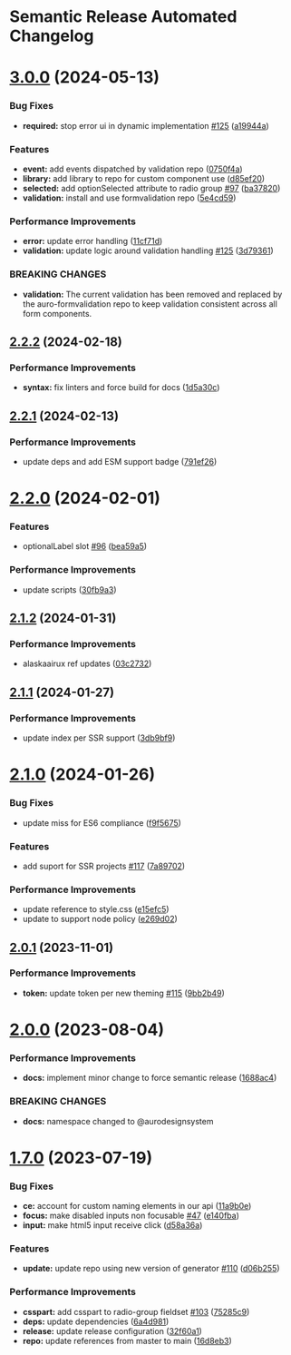# Semantic Release Automated Changelog

# [3.0.0](https://github.com/AlaskaAirlines/auro-radio/compare/v2.2.2...v3.0.0) (2024-05-13)


### Bug Fixes

* **required:** stop error ui in dynamic implementation [#125](https://github.com/AlaskaAirlines/auro-radio/issues/125) ([a19944a](https://github.com/AlaskaAirlines/auro-radio/commit/a19944a0bc4f1121a294af5aa10974e5d63d6994))


### Features

* **event:** add events dispatched by validation repo ([0750f4a](https://github.com/AlaskaAirlines/auro-radio/commit/0750f4aefb3aab7bb0dac29812578a76524b30e8))
* **library:** add library to repo for custom component use ([d85ef20](https://github.com/AlaskaAirlines/auro-radio/commit/d85ef204a809e1186a4f5e44443f9dd500953df1))
* **selected:** add optionSelected attribute to radio group [#97](https://github.com/AlaskaAirlines/auro-radio/issues/97) ([ba37820](https://github.com/AlaskaAirlines/auro-radio/commit/ba378205a46e2459cb60ab86b5f628a54c076eab))
* **validation:** install and use formvalidation repo ([5e4cd59](https://github.com/AlaskaAirlines/auro-radio/commit/5e4cd59f2c980cd70c83cd388a06810375817e92))


### Performance Improvements

* **error:** update error handling ([11cf71d](https://github.com/AlaskaAirlines/auro-radio/commit/11cf71d49a0e7a1b28538583ea67daaf27c2bfc3))
* **validation:** update logic around validation handling [#125](https://github.com/AlaskaAirlines/auro-radio/issues/125) ([3d79361](https://github.com/AlaskaAirlines/auro-radio/commit/3d793619cd4813623e369f5a37b49124577c87d2))


### BREAKING CHANGES

* **validation:** The current validation has been removed and replaced by the auro-formvalidation repo to keep validation consistent across all form components.

## [2.2.2](https://github.com/AlaskaAirlines/auro-radio/compare/v2.2.1...v2.2.2) (2024-02-18)


### Performance Improvements

* **syntax:** fix linters and force build for docs ([1d5a30c](https://github.com/AlaskaAirlines/auro-radio/commit/1d5a30c07946d61613181a62886e246e4a37a4a6))

## [2.2.1](https://github.com/AlaskaAirlines/auro-radio/compare/v2.2.0...v2.2.1) (2024-02-13)


### Performance Improvements

* update deps and add ESM support badge ([791ef26](https://github.com/AlaskaAirlines/auro-radio/commit/791ef26e9ea115081a4cc4b898dbecee685acb96))

# [2.2.0](https://github.com/AlaskaAirlines/auro-radio/compare/v2.1.2...v2.2.0) (2024-02-01)


### Features

* optionalLabel slot [#96](https://github.com/AlaskaAirlines/auro-radio/issues/96) ([bea59a5](https://github.com/AlaskaAirlines/auro-radio/commit/bea59a51822f003016b30692d4974bd2b5d612b2))


### Performance Improvements

* update scripts ([30fb9a3](https://github.com/AlaskaAirlines/auro-radio/commit/30fb9a3a2fcf3789613d0b85bed9f8a5bdcd1a94))

## [2.1.2](https://github.com/AlaskaAirlines/auro-radio/compare/v2.1.1...v2.1.2) (2024-01-31)


### Performance Improvements

* alaskaairux ref updates ([03c2732](https://github.com/AlaskaAirlines/auro-radio/commit/03c27329e510126c08f106729da9cd3bde2d04ca))

## [2.1.1](https://github.com/AlaskaAirlines/auro-radio/compare/v2.1.0...v2.1.1) (2024-01-27)


### Performance Improvements

* update index per SSR support ([3db9bf9](https://github.com/AlaskaAirlines/auro-radio/commit/3db9bf98f6da8b7019857d7dd23e83a078752784))

# [2.1.0](https://github.com/AlaskaAirlines/auro-radio/compare/v2.0.1...v2.1.0) (2024-01-26)


### Bug Fixes

* update miss for ES6 compliance ([f9f5675](https://github.com/AlaskaAirlines/auro-radio/commit/f9f567594ca99fce9c37f26753402fb55633bccd))


### Features

* add suport for SSR projects [#117](https://github.com/AlaskaAirlines/auro-radio/issues/117) ([7a89702](https://github.com/AlaskaAirlines/auro-radio/commit/7a89702df1c4cec1438d520748ba56651b935b44))


### Performance Improvements

* update reference to style.css ([e15efc5](https://github.com/AlaskaAirlines/auro-radio/commit/e15efc55a53b2afb76cd8e82863b714785b7de55))
* update to support node policy ([e269d02](https://github.com/AlaskaAirlines/auro-radio/commit/e269d02deb542d5eae1b4084c56aee3eb0e2348d))

## [2.0.1](https://github.com/AlaskaAirlines/auro-radio/compare/v2.0.0...v2.0.1) (2023-11-01)


### Performance Improvements

* **token:** update token per new theming [#115](https://github.com/AlaskaAirlines/auro-radio/issues/115) ([9bb2b49](https://github.com/AlaskaAirlines/auro-radio/commit/9bb2b49785ad28a721c399be3a42ebd3a830a36b))

# [2.0.0](https://github.com/AlaskaAirlines/auro-radio/compare/v1.7.0...v2.0.0) (2023-08-04)


### Performance Improvements

* **docs:** implement minor change to force semantic release ([1688ac4](https://github.com/AlaskaAirlines/auro-radio/commit/1688ac40f59ff613076da9419aa994fd16b013dd))


### BREAKING CHANGES

* **docs:** namespace changed to @aurodesignsystem

# [1.7.0](https://github.com/AlaskaAirlines/auro-radio/compare/v1.6.2...v1.7.0) (2023-07-19)


### Bug Fixes

* **ce:** account for custom naming elements in our api ([11a9b0e](https://github.com/AlaskaAirlines/auro-radio/commit/11a9b0e13679eac491fdbf7408e63f4823099661))
* **focus:** make disabled inputs non focusable [#47](https://github.com/AlaskaAirlines/auro-radio/issues/47) ([e140fba](https://github.com/AlaskaAirlines/auro-radio/commit/e140fba7f8914bbcefbb6d87f1dcccc906cd0e40))
* **input:** make html5 input receive click ([d58a36a](https://github.com/AlaskaAirlines/auro-radio/commit/d58a36aeb8b5a0a41b1ad6dbeaf0eff8b2378252))


### Features

* **update:** update repo using new version of generator [#110](https://github.com/AlaskaAirlines/auro-radio/issues/110) ([d06b255](https://github.com/AlaskaAirlines/auro-radio/commit/d06b2559143884614ae2ff1b26a414136bf22c85))


### Performance Improvements

* **csspart:** add csspart to radio-group fieldset [#103](https://github.com/AlaskaAirlines/auro-radio/issues/103) ([75285c9](https://github.com/AlaskaAirlines/auro-radio/commit/75285c97ea2e39241ef3def5d2abfdd68fa3fb21))
* **deps:** update dependencies ([6a4d981](https://github.com/AlaskaAirlines/auro-radio/commit/6a4d9811c4779c0a467c135d96a9fcf00f0aed6b))
* **release:** update release configuration ([32f60a1](https://github.com/AlaskaAirlines/auro-radio/commit/32f60a1fbbb1b456ea68c6536ea18961b58e43de))
* **repo:** update references from master to main ([16d8eb3](https://github.com/AlaskaAirlines/auro-radio/commit/16d8eb361095754072cea03f319cdcb93c4af732))
